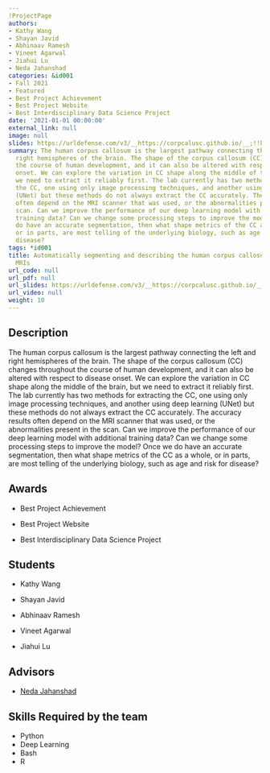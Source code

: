 ```yaml
---
!ProjectPage
authors:
- Kathy Wang
- Shayan Javid
- Abhinaav Ramesh
- Vineet Agarwal
- Jiahui Lu
- Neda Jahanshad
categories: &id001
- Fall 2021
- Featured
- Best Project Achievement
- Best Project Website
- Best Interdisciplinary Data Science Project
date: '2021-01-01 00:00:00'
external_link: null
image: null
slides: https://urldefense.com/v3/__https://corpcalusc.github.io/__;!!LIr3w8kk_Xxm!9pX3r3ReCCQAD3tQ9C0aL8SCckHbz0ScVKdFZ8-MN25gZaG-tePfe9YZLLZy2yg$
summary: The human corpus callosum is the largest pathway connecting the left and
  right hemispheres of the brain. The shape of the corpus callosum (CC) changes throughout
  the course of human development, and it can also be altered with respect to disease
  onset. We can explore the variation in CC shape along the middle of the brain, but
  we need to extract it reliably first. The lab currently has two methods for extracting
  the CC, one using only image processing techniques, and another using deep learning
  (UNet) but these methods do not always extract the CC accurately. The accuracy results
  often depend on the MRI scanner that was used, or the abnormalities present in the
  scan. Can we improve the performance of our deep learning model with additional
  training data? Can we change some processing steps to improve the model? Once we
  do have an accurate segmentation, then what shape metrics of the CC as a whole,
  or in parts, are most telling of the underlying biology, such as age and risk for
  disease?
tags: *id001
title: Automatically segmenting and describing the human corpus callosum from brain
  MRIs
url_code: null
url_pdf: null
url_slides: https://urldefense.com/v3/__https://corpcalusc.github.io/__;!!LIr3w8kk_Xxm!9pX3r3ReCCQAD3tQ9C0aL8SCckHbz0ScVKdFZ8-MN25gZaG-tePfe9YZLLZy2yg$
url_video: null
weight: 10
---
```

## Description

The human corpus callosum is the largest pathway connecting the left and right hemispheres of the brain. The shape of the corpus callosum (CC) changes throughout the course of human development, and it can also be altered with respect to disease onset. We can explore the variation in CC shape along the middle of the brain, but we need to extract it reliably first. The lab currently has two methods for extracting the CC, one using only image processing techniques, and another using deep learning (UNet) but these methods do not always extract the CC accurately. The accuracy results often depend on the MRI scanner that was used, or the abnormalities present in the scan. Can we improve the performance of our deep learning model with additional training data? Can we change some processing steps to improve the model? Once we do have an accurate segmentation, then what shape metrics of the CC as a whole, or in parts, are most telling of the underlying biology, such as age and risk for disease?



## Awards
* Best Project Achievement

* Best Project Website

* Best Interdisciplinary Data Science Project





## Students

* Kathy Wang

* Shayan Javid

* Abhinaav Ramesh

* Vineet Agarwal

* Jiahui Lu

## Advisors

* [Neda Jahanshad](../../../author/neda-jahanshad)

## Skills Required by the team


* Python
* Deep Learning
* Bash
* R